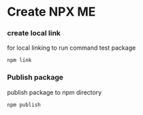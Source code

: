 # Create NPX ME

### create local link

for local linking to run command test package

`npm link`

### Publish package

publish package to npm directory

`npm publish`

